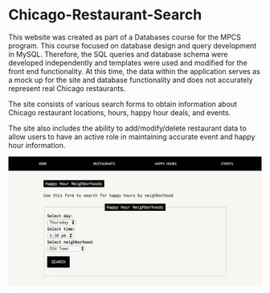 # Chicago-Restaurant-Search

This website was created as part of a Databases course for the MPCS program.    This course focused on database design and query development in MySQL. Therefore, the SQL queries and database schema were developed independently and templates were used and modified for the front end functionality.  At this time, the data within the application serves as a mock up for the site and database functionality and does not accurately represent real Chicago restaurants.  

The site consists of various search forms to obtain information about Chicago restaurant locations, hours, happy hour deals, and events.

The site also includes the ability to add/modify/delete restaurant data to allow users to have an active role in maintaining accurate event and happy hour information.  

![alt text](https://github.com/skoop12/Chicago-Restaurant-Search/blob/master/site_photos/HappyHourForm.png)
